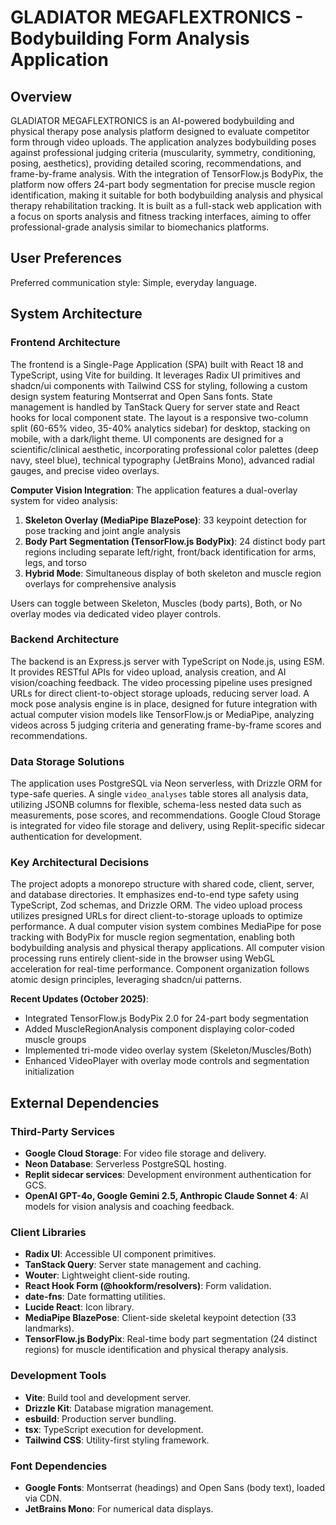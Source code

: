 # GLADIATOR MEGAFLEXTRONICS - Bodybuilding Form Analysis Application

## Overview
GLADIATOR MEGAFLEXTRONICS is an AI-powered bodybuilding and physical therapy pose analysis platform designed to evaluate competitor form through video uploads. The application analyzes bodybuilding poses against professional judging criteria (muscularity, symmetry, conditioning, posing, aesthetics), providing detailed scoring, recommendations, and frame-by-frame analysis. With the integration of TensorFlow.js BodyPix, the platform now offers 24-part body segmentation for precise muscle region identification, making it suitable for both bodybuilding analysis and physical therapy rehabilitation tracking. It is built as a full-stack web application with a focus on sports analysis and fitness tracking interfaces, aiming to offer professional-grade analysis similar to biomechanics platforms.

## User Preferences
Preferred communication style: Simple, everyday language.

## System Architecture

### Frontend Architecture
The frontend is a Single-Page Application (SPA) built with React 18 and TypeScript, using Vite for building. It leverages Radix UI primitives and shadcn/ui components with Tailwind CSS for styling, following a custom design system featuring Montserrat and Open Sans fonts. State management is handled by TanStack Query for server state and React hooks for local component state. The layout is a responsive two-column split (60-65% video, 35-40% analytics sidebar) for desktop, stacking on mobile, with a dark/light theme. UI components are designed for a scientific/clinical aesthetic, incorporating professional color palettes (deep navy, steel blue), technical typography (JetBrains Mono), advanced radial gauges, and precise video overlays.

**Computer Vision Integration**: The application features a dual-overlay system for video analysis:
1. **Skeleton Overlay (MediaPipe BlazePose)**: 33 keypoint detection for pose tracking and joint angle analysis
2. **Body Part Segmentation (TensorFlow.js BodyPix)**: 24 distinct body part regions including separate left/right, front/back identification for arms, legs, and torso
3. **Hybrid Mode**: Simultaneous display of both skeleton and muscle region overlays for comprehensive analysis

Users can toggle between Skeleton, Muscles (body parts), Both, or No overlay modes via dedicated video player controls.

### Backend Architecture
The backend is an Express.js server with TypeScript on Node.js, using ESM. It provides RESTful APIs for video upload, analysis creation, and AI vision/coaching feedback. The video processing pipeline uses presigned URLs for direct client-to-object storage uploads, reducing server load. A mock pose analysis engine is in place, designed for future integration with actual computer vision models like TensorFlow.js or MediaPipe, analyzing videos across 5 judging criteria and generating frame-by-frame scores and recommendations.

### Data Storage Solutions
The application uses PostgreSQL via Neon serverless, with Drizzle ORM for type-safe queries. A single `video_analyses` table stores all analysis data, utilizing JSONB columns for flexible, schema-less nested data such as measurements, pose scores, and recommendations. Google Cloud Storage is integrated for video file storage and delivery, using Replit-specific sidecar authentication for development.

### Key Architectural Decisions
The project adopts a monorepo structure with shared code, client, server, and database directories. It emphasizes end-to-end type safety using TypeScript, Zod schemas, and Drizzle ORM. The video upload process utilizes presigned URLs for direct client-to-storage uploads to optimize performance. A dual computer vision system combines MediaPipe for pose tracking with BodyPix for muscle region segmentation, enabling both bodybuilding analysis and physical therapy applications. All computer vision processing runs entirely client-side in the browser using WebGL acceleration for real-time performance. Component organization follows atomic design principles, leveraging shadcn/ui patterns.

**Recent Updates (October 2025)**:
- Integrated TensorFlow.js BodyPix 2.0 for 24-part body segmentation
- Added MuscleRegionAnalysis component displaying color-coded muscle groups
- Implemented tri-mode video overlay system (Skeleton/Muscles/Both)
- Enhanced VideoPlayer with overlay mode controls and segmentation initialization

## External Dependencies

### Third-Party Services
- **Google Cloud Storage**: For video file storage and delivery.
- **Neon Database**: Serverless PostgreSQL hosting.
- **Replit sidecar services**: Development environment authentication for GCS.
- **OpenAI GPT-4o, Google Gemini 2.5, Anthropic Claude Sonnet 4**: AI models for vision analysis and coaching feedback.

### Client Libraries
- **Radix UI**: Accessible UI component primitives.
- **TanStack Query**: Server state management and caching.
- **Wouter**: Lightweight client-side routing.
- **React Hook Form (@hookform/resolvers)**: Form validation.
- **date-fns**: Date formatting utilities.
- **Lucide React**: Icon library.
- **MediaPipe BlazePose**: Client-side skeletal keypoint detection (33 landmarks).
- **TensorFlow.js BodyPix**: Real-time body part segmentation (24 distinct regions) for muscle identification and physical therapy analysis.

### Development Tools
- **Vite**: Build tool and development server.
- **Drizzle Kit**: Database migration management.
- **esbuild**: Production server bundling.
- **tsx**: TypeScript execution for development.
- **Tailwind CSS**: Utility-first styling framework.

### Font Dependencies
- **Google Fonts**: Montserrat (headings) and Open Sans (body text), loaded via CDN.
- **JetBrains Mono**: For numerical data displays.